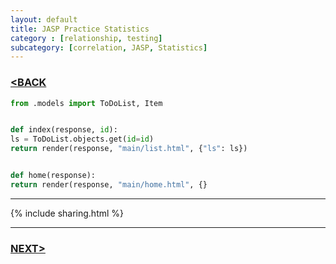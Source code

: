 ```yaml
---
layout: default
title: JASP Practice Statistics
category : [relationship, testing]
subcategory: [correlation, JASP, Statistics]
---
```

### [<BACK](/index.md)


```python
from .models import ToDoList, Item


def index(response, id):
ls = ToDoList.objects.get(id=id)
return render(response, "main/list.html", {"ls": ls})


def home(response):
return render(response, "main/home.html", {}
 ```
 
---

{% include sharing.html %}

---
    
    





### [NEXT>](/_posts/2020-05-20-post1.md)
